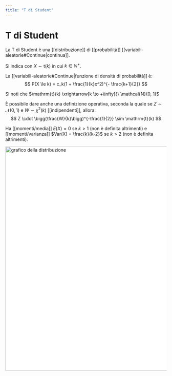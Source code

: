```yaml
---
title: "T di Student"
---
```

# T di Student
La T di Student è una [[distribuzione]] di [[probabilità]] [[variabili-aleatorie#Continue|continua]].

Si indica con $X \sim \mathrm{t}(k)$ in cui $k \in \mathbb{N}^+$.

La [[variabili-aleatorie#Continue|funzione di densità di probabilità]] è:
$$
P(X \le k) = c_k(1 + \frac{1}{k}x^2)^{- \frac{k+1}{2}}
$$

Si noti che $\mathrm{t}(k) \xrightarrow[k \to +\infty]{} \mathcal{N}(0, 1)$

È possibile dare anche una definizione operativa, seconda la quale se $Z \sim \mathcal{N}(0, 1)$ e $W \sim \chi^2(k)$ [[indipendenti]], allora:
$$
    Z \cdot \bigg(\frac{W}{k}\bigg)^{-\frac{1}{2}} \sim \mathrm{t}(k)
$$

Ha [[momenti/media]] $E(X) = 0$ se $k > 1$ (non è definita altrimenti) e [[momenti/varianza]] $Var(X) = \frac{k}{k-2}$ se $k > 2$ (non è definita altrimenti).

<img src="https://upload.wikimedia.org/wikipedia/commons/4/41/Student_t_pdf.svg" alt="grafico della distribuzione" width=700 style="background: white">
